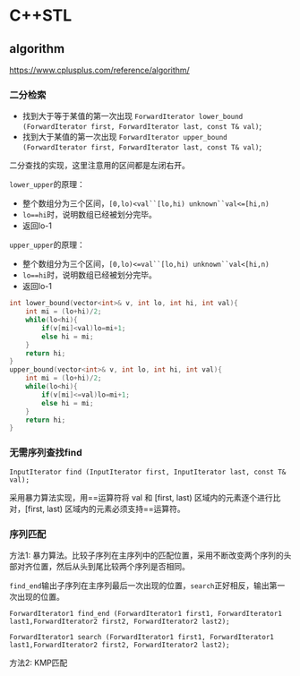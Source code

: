# C++STL

## algorithm

https://www.cplusplus.com/reference/algorithm/

### 二分检索 

* 找到大于等于某值的第一次出现 `ForwardIterator lower_bound (ForwardIterator first, ForwardIterator last, const T& val)`;
* 找到大于某值的第一次出现 `ForwardIterator upper_bound (ForwardIterator first, ForwardIterator last, const T& val)`;

二分查找的实现，这里注意用的区间都是左闭右开。

`lower_upper`的原理：
* 整个数组分为三个区间，`[0,lo)<val``[lo,hi) unknown``val<=[hi,n)`
* `lo==hi`时，说明数组已经被划分完毕。
* 返回lo-1

`upper_upper`的原理：
* 整个数组分为三个区间，`[0,lo)<=val``[lo,hi) unknown``val<[hi,n)`
* `lo==hi`时，说明数组已经被划分完毕。
* 返回lo-1

```cpp
int lower_bound(vector<int>& v, int lo, int hi, int val){
    int mi = (lo+hi)/2;
    while(lo<hi){
        if(v[mi]<val)lo=mi+1;
        else hi = mi;
    }
    return hi;
}
upper_bound(vector<int>& v, int lo, int hi, int val){
    int mi = (lo+hi)/2;
    while(lo<hi){
        if(v[mi]<=val)lo=mi+1;
        else hi = mi;
    }
    return hi;
}
```

### 无需序列查找find

`InputIterator find (InputIterator first, InputIterator last, const T& val);`

采用暴力算法实现，用==运算符将 val 和 [first, last) 区域内的元素逐个进行比对，[first, last) 区域内的元素必须支持==运算符。

### 序列匹配

方法1: 暴力算法。比较子序列在主序列中的匹配位置，采用不断改变两个序列的头部对齐位置，然后从头到尾比较两个序列是否相同。

`find_end`输出子序列在主序列最后一次出现的位置，`search`正好相反，输出第一次出现的位置。

`ForwardIterator1 find_end (ForwardIterator1 first1, ForwardIterator1 last1,ForwardIterator2 first2, ForwardIterator2 last2);`

`ForwardIterator1 search (ForwardIterator1 first1, ForwardIterator1 last1,ForwardIterator2 first2, ForwardIterator2 last2);`

方法2: KMP匹配

